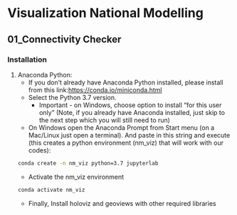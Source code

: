 # Visualization National Modelling
## 01_Connectivity Checker

### Installation
1. Anaconda Python:
    - If you don’t already have Anaconda Python installed, please install from this link:https://conda.io/miniconda.html  
    - Select the Python 3.7 version. 
        * Important - on Windows, choose option to install “for this user only” (Note, if you already have Anaconda installed, just skip to the next step which you will still need to run)
    - On Windows open the Anaconda Prompt from Start menu (on a Mac/Linux just open a terminal). And paste in this string and execute (this creates a python environment (nm_viz) that will work with our codes):
    ```bash
    conda create -n nm_viz python=3.7 jupyterlab 
    ```
    - Activate the nm_viz environment
    ```bash
    conda activate nm_viz 
    ```
    - Finally, Install holoviz and geoviews with other required libraries
    ```bash
    
    
    
